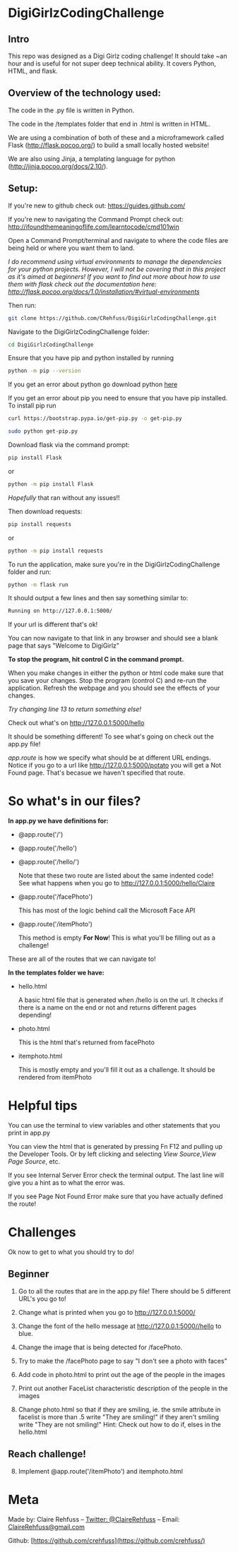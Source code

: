 # DigiGirlzCodingChallenge
## Intro
This repo was designed as a Digi Girlz coding challenge! It should take ~an hour and is useful for not super deep technical ability. It covers Python, HTML, and flask.

## Overview of the technology used:
The code in the .py file is written in Python. 

The code in the /templates folder that end in .html is written in HTML.

We are using a combination of both of these and a microframework called Flask (http://flask.pocoo.org/) to build a small locally hosted website!

We are also using Jinja, a templating language for python (http://jinja.pocoo.org/docs/2.10/).





## Setup:
If you're new to github check out: https://guides.github.com/

If you're new to navigating the Command Prompt check out: http://ifoundthemeaningoflife.com/learntocode/cmd101win

Open a Command Prompt/terminal and navigate to where the code files are being held or where you want them to land.

_I do recommend using virtual environments to manage the dependencies for your python projects. However, I will not be covering that in this project as it's aimed at beginners! If you want to find out more about how to use them with flask check out the documentation here: http://flask.pocoo.org/docs/1.0/installation/#virtual-environments_

Then run: 
```sh
git clone https://github.com/CRehfuss/DigiGirlzCodingChallenge.git
```

Navigate to the DigiGirlzCodingChallenge folder:
```sh
cd DigiGirlzCodingChallenge
```

Ensure that you have pip and python installed by running
```sh
python -m pip --version
```
If you get an error about python go download python [here](https://www.python.org/downloads/)

If you get an error about pip you need to ensure that you have pip installed. To install pip run
```sh
curl https://bootstrap.pypa.io/get-pip.py -o get-pip.py

sudo python get-pip.py
```

Download flask via the command prompt:
```sh
pip install Flask
```
or 
```sh
python -m pip install Flask
```

_Hopefully_ that ran without any issues!!

Then download requests:
```sh
pip install requests
```
or 
```sh
python -m pip install requests
```

To run the application, make sure you're in the DigiGirlzCodingChallenge folder and run:
```sh
python -m flask run
```
It should output a few lines and then say something similar to:
```sh
Running on http://127.0.0.1:5000/
```
If your url is different that's ok!

You can now navigate to that link in any browser and should see a blank page that says "Welcome to DigiGirlz"

**To stop the program, hit control C in the command prompt.**

When you make changes in either the python or html code make sure that you save your changes. Stop the program (control C) and re-run the application.
Refresh the webpage and you should see the effects of your changes. 

*Try changing line 13 to return something else!*

Check out what's on http://127.0.0.1:5000/hello 

It should be something different! To see what's going on check out the app.py file!

_app.route_ is how we specify what should be at different URL endings. Notice if you go to a url like http://127.0.0.1:5000/potato you will get a Not Found page. That's becasue we haven't specified that route. 

# So what's in our files?

**In app.py we have definitions for:**

* @app.route('/')
* @app.route('/hello')
* @app.route('/hello/<name>')

   Note that these two route are listed about the same indented code!  
   See what happens when you go to http://127.0.0.1:5000/hello/Claire

* @app.route('/facePhoto')

   This has most of the logic behind call the Microsoft Face API

* @app.route('/itemPhoto')

   This method is empty **For Now**! This is what you'll be filling out as a challenge!

These are all of the routes that we can navigate to!


**In the templates folder we have:**

* hello.html 

   A basic html file that is generated when /hello is on the url. It checks if there is a name on the end or not and returns different pages depending!

* photo.html

   This is the html that's returned from facePhoto

* itemphoto.html

   This is mostly empty and you'll fill it out as a challenge. It should be rendered from itemPhoto


# Helpful tips
You can use the terminal to view variables and other statements that you print in app.py

You can view the html that is generated by pressing Fn F12 and pulling up the Developer Tools. Or by left clicking and selecting _View Source_,_View Page Source_, etc. 

If you see Internal Server Error check the terminal output. The last line will give you a hint as to what the error was. 

If you see Page Not Found Error make sure that you have actually defined the route! 


# Challenges
Ok now to get to what you should try to do!

## Beginner
1. Go to all the routes that are in the app.py file! There should be 5 different URL's you go to!

2. Change what is printed when you go to http://127.0.0.1:5000/

3. Change the font of the hello message at http://127.0.0.1:5000//hello to blue.

3. Change the image that is being detected for /facePhoto.

4. Try to make the /facePhoto page to say "I don't see a photo with faces"

5. Add code in photo.html to print out the age of the people in the images

6. Print out another FaceList characteristic description of the people in the images

7. Change photo.html so that if they are smiling, ie. the smile attribute in facelist is more than .5 write "They are smiling!" if they aren't smiling write "They are not smiling!" 
    Hint: Check out how to do if, elses in the hello.html

## Reach challenge!
8. Implement @app.route('/itemPhoto') and itemphoto.html


# Meta

Made by: Claire Rehfuss – [Twitter: @ClaireRehfuss](https://twitter.com/ClaireRehfuss) – Email: ClaireRehfuss@gmail.com


Github: [https://github.com/crehfuss](https://github.com/crehfuss/)